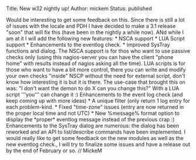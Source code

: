 Title: New w32 nightly up!
Author: mickem
Status: published

Would be interesting to get some feedback on this. Since there is still
a lot of issues with the locale and PDH I have decided to make a 3.1
release "soon" that will fix this (have been in the nightly a while
now). ANd while I am at it I will add the following new features: \*
NSCA support \* LUA Script support \* Enhancements to the eventlog
check. \* Improved SysTray functions and dialog. The NSCA support is for
thos who want to use passive checks only (using this nagios-server you
can have the client "phone home" with results instead of nagios asking
all the time). LUA scripts is for those who want to have a bit more
control, there you can write and modify your own checks "inside" NSCP
without the need for external script, don't know how interesting it is
but it is there. The use-case that brought this on was: "I don't want
the demon to do X can you change this?" With a LUA script '''you''' can
change it :) Enhancements to the event log check (and keep coming up
with more ideas) \* A unique filter (only return 1 log entry for each
problem-kind. \* Fixed "time-zone" issues (entry are now returned in the
proper local time and not UTC) \* New %message% format option to display
the \*proper\* eventlog message instead of the previous crap :)
Enhancements to the SysTray dialog are numerous: the dialog has been
reworked and an API to list/describe commands have been implemented. I
would really like to get some feedback on the new modules as well as the
new eventlog check., I will try to finalize some issues and have a
release out by the end of February or so. // MickeM
